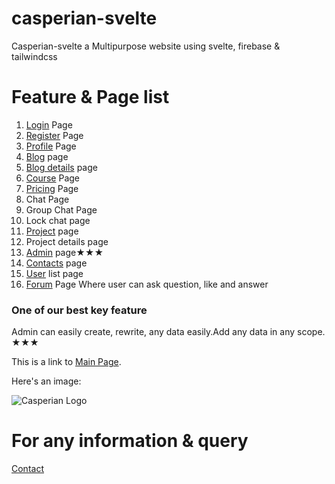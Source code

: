 # casperian-svelte
Casperian-svelte a Multipurpose website using svelte, firebase & tailwindcss
# Feature & Page list 
1. [Login](https://casperian.vercel.app/login) Page
2. [Register](https://casperian.vercel.app/register) Page
3. [Profile](https://casperian.vercel.app/profile) Page
4. [Blog](https://casperian.vercel.app/blog) page
5. [Blog details](https://casperian.vercel.app/blog/The%20Future%20of%20Artificial%20Intelligence:%20Trends%20and%20Challenges) page
6. [Course](https://casperian.vercel.app/courses) Page
7. [Pricing](https://casperian.vercel.app/pricing) Page
8. Chat Page
9. Group Chat Page
10. Lock chat page
11. [Project](https://casperian.vercel.app/projects) page
12. Project details page
13. [Admin](https://casperian.vercel.app/admin) page★★★
14. [Contacts](https://casperian.vercel.app/contact) page
15. [User](https://casperian.vercel.app/user) list page
16. [Forum](https://casperian.vercel.app/forum) Page
Where user can ask question, like  and answer
### One of our best key feature 

Admin can easily create, rewrite, any data easily.Add any data in any scope. 
★★★

This is a link to [Main Page](https://casperian.vercel.app).

Here's an image:

![Casperian Logo](https://casperian.vercel.app/logo.svg)
# For any information & query 
[Contact](https://webuinet.vercel.app/contact)

